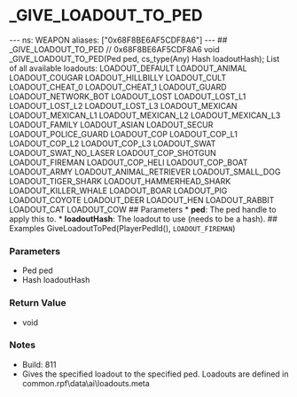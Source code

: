 # _GIVE_LOADOUT_TO_PED

--- ns: WEAPON aliases: ["0x68F8BE6AF5CDF8A6"] --- ## _GIVE_LOADOUT_TO_PED  // 0x68F8BE6AF5CDF8A6 void _GIVE_LOADOUT_TO_PED(Ped ped, cs_type(Any) Hash loadoutHash);  List of all available loadouts: LOADOUT_DEFAULT LOADOUT_ANIMAL LOADOUT_COUGAR LOADOUT_HILLBILLY LOADOUT_CULT LOADOUT_CHEAT_0 LOADOUT_CHEAT_1 LOADOUT_GUARD LOADOUT_NETWORK_BOT LOADOUT_LOST LOADOUT_LOST_L1 LOADOUT_LOST_L2 LOADOUT_LOST_L3 LOADOUT_MEXICAN LOADOUT_MEXICAN_L1 LOADOUT_MEXICAN_L2 LOADOUT_MEXICAN_L3 LOADOUT_FAMILY LOADOUT_ASIAN LOADOUT_SECUR LOADOUT_POLICE_GUARD LOADOUT_COP LOADOUT_COP_L1 LOADOUT_COP_L2 LOADOUT_COP_L3 LOADOUT_SWAT LOADOUT_SWAT_NO_LASER LOADOUT_COP_SHOTGUN LOADOUT_FIREMAN LOADOUT_COP_HELI LOADOUT_COP_BOAT LOADOUT_ARMY LOADOUT_ANIMAL_RETRIEVER LOADOUT_SMALL_DOG LOADOUT_TIGER_SHARK LOADOUT_HAMMERHEAD_SHARK LOADOUT_KILLER_WHALE LOADOUT_BOAR LOADOUT_PIG LOADOUT_COYOTE LOADOUT_DEER LOADOUT_HEN LOADOUT_RABBIT LOADOUT_CAT LOADOUT_COW  ## Parameters * **ped**: The ped handle to apply this to. * **loadoutHash**: The loadout to use (needs to be a hash).  ## Examples GiveLoadoutToPed(PlayerPedId(), `LOADOUT_FIREMAN`)

### Parameters
* Ped ped
* Hash loadoutHash

### Return Value
* void

### Notes
* Build: 811
* Gives the specified loadout to the specified ped. 
Loadouts are defined in common.rpf\data\ai\loadouts.meta

